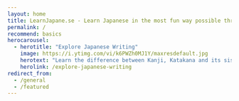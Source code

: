 ```yaml
---
layout: home
title: LearnJapane.se - Learn Japanese in the most fun way possible through video games!
permalink: /
recommend: basics
herocarousel:
  - herotitle: "Explore Japanese Writing"
    image: https://i.ytimg.com/vi/k6PWZh0MJ1Y/maxresdefault.jpg
    herotext: "Learn the difference between Kanji, Katakana and its sister Hiragana."
    herolink: /explore-japanese-writing
redirect_from:
  - /general
  - /featured
---
```

